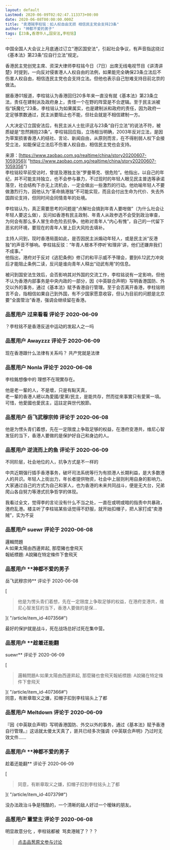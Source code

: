 ```yaml
---
layout: default
Lastmod: 2020-06-09T02:02:47.113373+00:00
date: 2020-06-08T00:00:00.000Z
title: "卖港贼李柱铭：如人权自由无损 相信民主党会支持23条"
author: "神都不爱的男子"
tags: [23条,香港华人,国安法,李柱铭]
---
```


中国全国人大会议上月底通过订立“港区国安法”，引起社会争议，有声音指这绕过《基本法》第23条“应自行立法”规定。  
  
香港民主党创党主席、资深大律师李柱铭今日（7日）出席无线电视节目《讲清讲楚》时提到，一向反对侵害港人人权自由的法例，如果能完全确保23条立法后不伤害人权自由，相信连民主党也会支持立法。但他也表示自己恕难支持目前北京的做法。  
  
据香港01报道，李柱铭认为香港回归20多年来一直没有就《基本法》第23条立法，责任在建制派及政府身上，责怪一个在野的阵营是不合逻辑。至于民主派被指“妖魔化”23条，李柱铭认为如果属实，也是建制派和政府的责任，因为政府一定足够票数通过，民主派要阻止也不能，但社会就是不相信建制一方。  
  
人大决定订立国安法后，有民主派人士批评这与23条“自行立法”的说法不符，被质疑是“忽然拥抱23条”。李柱铭回应指，立场相当明确，2003年反对立法，是因为草案损害香港人的结社、言论、新闻自由，从原则而言，在不得削弱人权下会接受立法，如能保证立法后不伤害人权自由，相信民主党也会支持。  
  
来源：[https://www.zaobao.com.sg/realtime/china/story20200607-1059356]( "https://www.zaobao.com.sg/realtime/china/story20200607-1059356")  
李柱铭较早前受访时，曾提及港独主张“罗曼蒂克、很危险”。他指出，以自己的年纪，并不可能支持独立，也不会参与暴力，不过现时的年轻人眼见民主普选等承诺落空，社会结构下亦无上流机会，一定会做出一些激烈的行动。他劝喻年轻人不要做激烈行为，因他认为“革命搞港独”不可能实现，而且会付出生命为代价、失去外国舆论支持，但同时间会同情青年的处境。  
  
李柱铭认为，真正需要思考的问题是“点解社会搞到年青人要咁做”（为什么社会让年轻人要这么做），反问如香港有民主政制、年青人从政参选不会受到政治审查，为何会有那么多人冒生命危险去抗争。他称对青年人“内心有愧”，自己的一代留下恶劣的环境，要现在的青年人冒上巨大风险去填补。  
  
主持人问到，现时香港局面如此，是否因民主派煽动年轻人，或是民主派“反港独”的声音不够响。李柱铭反驳：“年青人根本不停听‘和理非’讲，他们还嫌弃我们不成事。”  
他指出，港府对于反对《逃犯条例》修订的和平示威不予理会，要到6.12武力冲突后才能阻止条例二读，反问是谁向青年人释出“动武有用”的信息。  
  
  
被问到国安法生效后，会否影响其对外国的交流工作，李柱铭说有一定影响，但他不认为香港内部事务是中央内政的一部分，因《中英联合声明》写明香港国防、外交以外的事务，通过《基本法》赋予香港自行管理。至于会否离开香港，李柱铭明言不会，指相信如果自己到外国，有不少国家愿意收容，但认为目前的问题是北京要“全面管治”香港，强调会继续留在香港。

            
### 品葱用户 **过来看看** 评论于 2020-06-09
        
？李柱铭不是香港反送中运动的发起人之一吗
        


            
### 品葱用户 **Awayzzz** 评论于 2020-06-09
        
现在香港跟什么法律有关系吗？ 共产党就是法律
        


            
### 品葱用户 **Nonla** 评论于 2020-06-08
        
李柱銘想像中的 理想不在現實存在。  
  
他是老一輩的人，不是壞，只是有點天真，  
老一輩的香港人總以為愛國/愛黨/民主，是能共存，然而從來事實只有愛黨一項。  
可惜，他愛國也愛民主，這註定與世代脫節。
        


            
### 品葱用户 **岳飞武穆宗帅** 评论于 2020-06-08
        
他是为愣头青们着想，先在一定限度上争取足够的权益，在港府变港共，维尼心智发狂的当下，香港人要做的是保护好自己和身边的人。
        


            
### 品葱用户 **逆流而上的鱼** 评论于 2020-06-09
        
不同阶层，社会地位的人，抗争方式是不一样的  
  
中共近期强行插手香港事务，破坏司法系统等行为有损港人长期利益，是大多数港人的共识。年轻人上街出力，年长者提供物资，社会中上层则利用自身的影响力。大家通过自己的方式为自己和家人，也为香港的未来共同战斗，便是无大台，兄弟爬山各自努力等港式抗争哲学的体现。  
  
我看过全文，觉得李的言论没有什么不当之处，一直在或明或暗的指责中共暴政，港府乱港。楼主听了李柱铭某些话觉得不舒服，就开始扣帽子，把人家打成“卖港贼”，实为不妥
        


            
### 品葱用户 **suewr** 评论于 2020-06-08
        
邏輯問題  
A:如果太陽由西邊昇起, 那麼豬也會飛天  
報紙標題: A說豬在特定條件下會飛天
        


            
### 品葱用户 **神都不爱的男子 
岳飞武穆宗帅** 评论于 2020-06-08
        
[

> 他是为愣头青们着想，先在一定限度上争取足够的权益，在港府变港共，维尼心智发狂的当下，香港人要做的是保...

]( "/article/item_id-407356#")  
  
最好的保护就是战斗，死在战场总好过死在集中营。
        


            
### 品葱用户 **趁着还能翻 
suewr** 评论于 2020-06-09
        
[

> 邏輯問題A:如果太陽由西邊昇起, 那麼豬也會飛天報紙標題: A說豬在特定條件下會飛天

]( "/article/item_id-407366#")  
同意，有断章取义之嫌，扣帽子扣到李柱铭头上了都
        


            
### 品葱用户 **Meltdown** 评论于 2020-06-09
        
『因《中英联合声明》写明香港国防、外交以外的事务，通过《基本法》赋予香港自行管理。』这话就太傻太天真了，匪共已经多次强调《中英联合声明》乃过时无效文件……
        


            
### 品葱用户 **神都不爱的男子 
趁着还能翻** 评论于 2020-06-09
        
[

> 同意，有断章取义之嫌，扣帽子扣到李柱铭头上了都

]( "/article/item_id-407379#")  
  
没办法政治斗争是残酷的，一个清晰的敌人好过一个暧昧的朋友。
        


            
### 品葱用户 **董堂主** 评论于 2020-06-08
        
明显故意分化 ，李柱铭都被  骂卖港贼了？？？
        






> [点击品葱原文参与讨论](https://pincong.rocks/article/20162)

